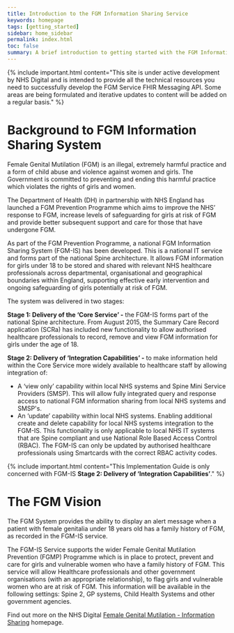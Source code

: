 ```yaml
---
title: Introduction to the FGM Information Sharing Service
keywords: homepage
tags: [getting_started]
sidebar: home_sidebar
permalink: index.html
toc: false
summary: A brief introduction to getting started with the FGM Information Sharing Service FHIR&reg; Messaging API.
---
```


{% include important.html content="This site is under active development by NHS Digital and is intended to provide all the technical resources you need to successfully develop the FGM Service FHIR Messaging API. Some areas are being formulated and iterative updates to content will be added on a regular basis." %}


# Background to FGM Information Sharing System #

Female Genital Mutilation (FGM) is an illegal, extremely harmful practice and a form of child abuse and violence against women and girls. The Government is committed to preventing and ending this harmful practice which violates the rights of girls and women. 

The Department of Health (DH) in partnership with NHS England has launched a FGM Prevention Programme which aims to improve the NHS’ response to FGM, increase levels of safeguarding for girls at risk of FGM and provide better subsequent support and care for those that have undergone FGM. 

As part of the FGM Prevention Programme, a national FGM Information Sharing System (FGM-IS) has been developed. This is a national IT service and forms part of the national Spine architecture. It allows FGM information for girls under 18 to be stored and shared with relevant NHS healthcare professionals across departmental, organisational and geographical boundaries within England, supporting effective early intervention and ongoing safeguarding of girls potentially at risk of FGM. 

The system was delivered in two stages:

**Stage 1: Delivery of the ‘Core Service’ -** the FGM-IS forms part of the national Spine architecture. From August 2015, the Summary Care Record application (SCRa) has included new functionality to allow authorised healthcare professionals to record, remove and view FGM information for girls under the age of 18.   

**Stage 2: Delivery of ‘Integration Capabilities’ -** to make information held within the Core Service more widely available to healthcare staff by allowing integration of:

 - A ‘view only’ capability within local NHS systems and Spine Mini Service Providers (SMSP). This will allow fully integrated query and response access to national FGM information sharing from local NHS systems and SMSP's. 
 - An ‘update’ capability within local NHS systems. Enabling additional create and delete capability for local NHS systems integration to the FGM-IS. This functionality is only applicable to local NHS IT systems that are Spine compliant and use National Role Based Access Control (RBAC). The FGM-IS can only be updated by authorised healthcare professionals using Smartcards with the correct RBAC activity codes. 


{% include important.html content="This Implementation Guide is only concerned with FGM-IS **Stage 2: Delivery of ‘Integration Capabilities’**." %}


# The FGM Vision #

The FGM System provides the ability to display an alert message when a patient with female genitalia under 18 years old has a family history of FGM, as recorded in the FGM-IS service.

The FGM-IS Service supports the wider Female Genital Mutilation Prevention (FGMP) Programme which is in place to protect, prevent and care for girls and vulnerable women who have a family history of FGM. This service will allow Healthcare professionals and other government organisations (with an appropriate relationship), to flag girls and vulnerable women who are at risk of FGM. This information will be available in the following settings: Spine 2, GP systems, Child Health Systems and other government agencies.

Find out more on the NHS Digital [Female Genital Mutilation - Information Sharing](http://content.digital.nhs.uk/fgmris) homepage.



